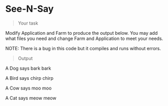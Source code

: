 # See-N-Say

>Your task

Modify Application and Farm to produce the output below. You may add what files you need and change Farm and Application to meet your needs.  

NOTE: There is a bug in this code but it compiles and runs without errors.

>Output

A Dog says bark bark

A Bird says chirp chirp

A Cow says moo moo

A Cat says meow meow
